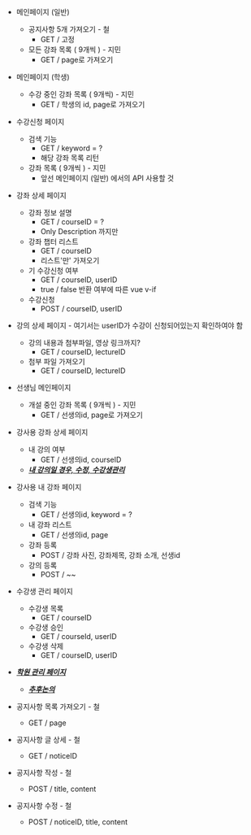* 메인페이지 (일반)

  * 공지사항 5개 가져오기 - 철
    * GET / 고정
  * 모든 강좌 목록 ( 9개씩 ) - 지민
    * GET / page로 가져오기

* 메인페이지 (학생)

  * 수강 중인 강좌 목록 ( 9개씩) - 지민
    * GET / 학생의 id, page로 가져오기

* 수강신청 페이지

  * 검색 기능 
    * GET / keyword = ? 
    * 해당 강좌 목록 리턴
  * 강좌 목록 ( 9개씩 ) - 지민
    * 앞선 메인페이지 (일반) 에서의 API 사용할 것

* 강좌 상세 페이지

  * 강좌 정보 설명
    * GET / courseID = ?
    * Only Description 까지만
  * 강좌 챕터 리스트
    * GET / courseID
    * 리스트'만' 가져오기
  * 기 수강신청 여부
    * GET / courseID, userID
    * true / false 반환 여부에 따른 vue v-if
  * 수강신청
    * POST / courseID, userID

* 강의 상세 페이지 - 여기서는 userID가 수강이 신청되어있는지 확인하여야 함

  * 강의 내용과 첨부파일, 영상 링크까지?
    * GET / courseID, lectureID
  * 첨부 파일 가져오기
    * GET / courseID, lectureID

* 선생님 메인페이지

  * 개설 중인 강좌 목록 ( 9개씩 )  - 지민
    * GET / 선생의id, page로 가져오기

* 강사용 강좌 상세 페이지

  * 내 강의 여부 
    * GET / 선생의id, courseID
  * ***<u>내 강의일 경우, 수정, 수강생관리</u>***

* 강사용 내 강좌 페이지

  * 검색 기능
    * GET / 선생의id, keyword = ?
  * 내 강좌 리스트
    * GET / 선생의id, page
  * 강좌 등록
    * POST / 강좌 사진, 강좌제목, 강좌 소개, 선생id
  * 강의 등록
    * POST / ~~

* 수강생 관리 페이지

  * 수강생 목록
    * GET / courseID
  * 수강생 승인
    * GET / courseId, userID
  * 수강생 삭제
    * GET / courseID, userID

* *<u>**학원 관리 페이지**</u>*

  * *<u>**추후논의**</u>*








* 공지사항 목록 가져오기 - 철
  * GET / page
* 공지사항 글 상세 - 철
  * GET / noticeID
* 공지사항 작성 - 철
  * POST / title, content
* 공지사항 수정 - 철
  * POST / noticeID, title, content